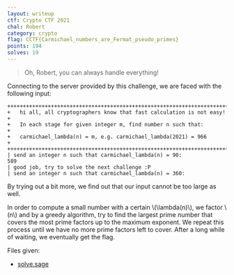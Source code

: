 ```yaml
---
layout: writeup
ctf: Crypto CTF 2021
chal: Robert
category: crypto
flag: CCTF{Carmichael_numbers_are_Fermat_pseudo_primes}
points: 194
solves: 19
---
```


> Oh, Robert, you can always handle everything!

Connecting to the server provided by this challenge, we are faced with the following input:

```
++++++++++++++++++++++++++++++++++++++++++++++++++++++++++++++++++++++++
+   hi all, all cryptographers know that fast calculation is not easy! +
+   In each stage for given integer m, find number n such that:        +
+   carmichael_lambda(n) = m, e.g. carmichael_lambda(2021) = 966       +
++++++++++++++++++++++++++++++++++++++++++++++++++++++++++++++++++++++++
| send an integer n such that carmichael_lambda(n) = 90:
589
| good job, try to solve the next challenge :P
| send an integer n such that carmichael_lambda(n) = 360:
```

By trying out a bit more, we find out that our input cannot be too large as well. 

In order to compute a small number with a certain \\(\lambda(n)\\), we factor \\(n\\) and by a greedy algorithm, try to find the largest prime number that covers the most prime factors up to the maximum exponent. We repeat this process until we have no more prime factors left to cover. After a long while of waiting, we eventually get the flag.

Files given:
 - [solve.sage](solve.sage)
